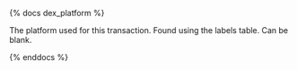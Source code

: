 {% docs dex_platform %}

The platform used for this transaction. Found using the labels table. Can be blank.

{% enddocs %}